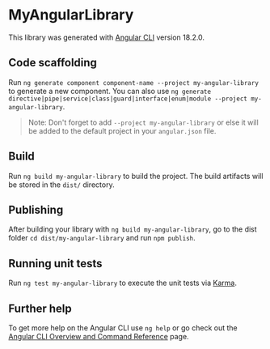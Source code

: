 # MyAngularLibrary

This library was generated with [Angular CLI](https://github.com/angular/angular-cli) version 18.2.0.

## Code scaffolding

Run `ng generate component component-name --project my-angular-library` to generate a new component. You can also use `ng generate directive|pipe|service|class|guard|interface|enum|module --project my-angular-library`.
> Note: Don't forget to add `--project my-angular-library` or else it will be added to the default project in your `angular.json` file. 

## Build

Run `ng build my-angular-library` to build the project. The build artifacts will be stored in the `dist/` directory.

## Publishing

After building your library with `ng build my-angular-library`, go to the dist folder `cd dist/my-angular-library` and run `npm publish`.

## Running unit tests

Run `ng test my-angular-library` to execute the unit tests via [Karma](https://karma-runner.github.io).

## Further help

To get more help on the Angular CLI use `ng help` or go check out the [Angular CLI Overview and Command Reference](https://angular.dev/tools/cli) page.

